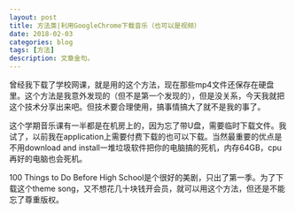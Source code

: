```yaml
---
layout: post
title: 方法类|利用GoogleChrome下载音乐（也可以是视频）
date: 2018-02-03
categories: blog
tags: [方法]
description: 文章金句。
---
```


曾经我下载了学校网课，就是用的这个方法，现在那些mp4文件还保存在硬盘里。这个方法是我意外发现的（但不是第一个发现的），但是没关系，今天我就把这个技术分享出来吧。但技术要合理使用，搞事情搞大了就不是我的事了。

这个学期音乐课有一半都是在机房上的，因为忘了带U盘，需要临时下载文件。我试了，以前我在application上需要付费下载的也可以下载。当然最重要的优点是不用download and install一堆垃圾软件把你的电脑搞的死机，内存64GB，cpu再好的电脑也会死机。

100 Things to Do Before High School是个很好的美剧，只出了第一季。为了下载这个theme song，又不想花几十块钱开会员，就可以用这个方法，但还是不能忘了尊重版权。
